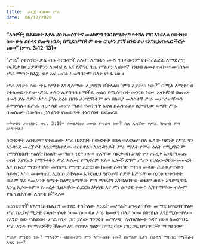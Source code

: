 ```yaml
---
title:  ፈርጀ ብዙው ሥራ
date:  06/12/2020
---
```


**“ለሰዎች; በሕይወት እያሉ ደስ ከመሰኘትና መልካምን ነገር ከማድረግ የተሻለ ነገር እንደሌለ ዐወቅሁ። ሰው ሁሉ ይበላና ይጠጣ ዘንድ; በሚደክምበትም ሁሉ ርካታን ያገኝ ዘንድ ይህ የእግዚአብሔር ችሮታ ነው።” (ምሳ. 3:12-13)።**

“ሥራ” የተሰኘው ቃል ብዙ ትርጉሞች አሉት: ሌማቱን ሙሉ ገበታውንም የተትረፈረፈ ለማድረግ; የፍጆታ ክፍያዎቻችንን ለመክፈል እና ለችግር ጊዜ የሚሆን አነስተኛ ገንዘብ ለመቆጠብ--የመሳሰሉ። ሥራ ማጣት ከእጅ ወደ አፍ ሠርቶ ከመግባትም በላቀ የከፋ ነው።

ሥራ አንድን ሰው ጥሩ ስሜት እንዲሰማው ሊያደርግ ይችላል። “ምን እያደረክ ነው?” በሚል ለሚቀርብ የተለመደ ጥያቄ--ሥራ ሁሉን ሊያግባባ የሚችል መልስ የሚሰጥበት መንገድ ነው። አብዛኞቹ በጡረታ ዘመን ያሉ ሰዎች እስከ ቻሉ ድረስ በበጎ ፈቃደኝነትም ሆነ በክፍያ መለስተኛ ሥራ መሥራታቸውን ይቀጥላሉ። በሥራ ገበታ ላይ መሆን ማለዳ የመነሣት ዕድል ይፈጥራል። ለታዳጊው ወጣት ሥራ በመስጠት በውስጡ ኃላፊነት የመወጣት ተነሳሽነት ይፍጠሩ።

`ጥቅሶቹን ያንብቡ: ዘፍ. 3:19። የመልእክቱ ዐውድ ምንድን ነው? ስለ ሌላኛው የሥራ ገጽታስ ምን ይነግረናል?`

ከውድቀት አስቀድሞ የተሰጠው ሥራ በድንገት ከውድቀት በኋላ ተለወጠ። ስለ ሌላው ዓይነት የሥራ ጎን አንዳንድ መረጃዎች እንደሚከተለው ቀርበዋል። ለአንዳንዶች ሥራ ማለት የሞቱ ዕለት የሚያከትም የማያስደስት የዕለት ከዕለት መማሰን ብቻ ነው። ጤናቸው ሳይታወክ አንድ ቀን ጡረታ እንደሚወጡ ተስፋ እያደረጉ የሚንቁትን  ሥራ እየሠሩ የሚኖሩም አሉ። ሌሎች ደግሞ ሥራን የህልውናቸው መሠረት እና የዙሪያ ማንነታቸው መገለጫ ምንጭ አድርገው ከመውሰዳቸው የተነሳ መላው ሕይወታቸውን ሳይቀር እስከ መቆጣጠር ሊደርስ ይችላል። እንደነዚህ ዓይነቶቹ ሰዎች ከሥራቸው ሲርቁ የጭንቀት ወይም ግራ የመጋባት ስሜት ስለሚሰማቸው ምን ማድረግ እንዳለባቸው ወይም ወዴት እንደሚሄዱ እንኳ አያውቁም። የጡረታ ጊዜአቸው ሲደርስ አካላዊ እና ሥነ ልቦናዊ ቀውስ ሊገጥማቸው ብሎም ያለ ጊዜአቸው ሊሞቱ ይችላሉ።

ክርስቲያኖች የእግዚአብሔርን መንገድ ተከትለው እንዴት መሥራት እንዳለባቸው መማር ይኖርባቸዋል። ሥራ ከኢኮኖሚያዊ ፍላጎት የላቀ ነው። ሰው ባለ ሥራ ከመሆን በላይ ነው። በትክክል እንደሚስተዋለው የአንድ ሰው የሕይወት ሥራ ከጌታ ጋር ያለው ግንኙነት መገለጫ; የአገልግሎት ጎዳና ነው። ከመምህሩ ሥራ አንዱ የተማሪዎችን ችሎታ እና ተሰጥኦ ዓለም ከሚያሻው ነገር ጋር በማገናኘት ማገዝ ነው።

`ሥራዎ ምንድን ነው? ማለትም--ህይወትዎን ምን እየሠሩበት ነው? በሥራዎ ጌታን በተሻለ ማክበር የሚችሉት እንዴ ነው?`